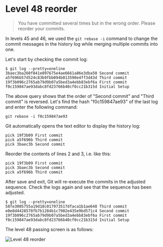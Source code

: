 
# Level 48 reorder

> You have committed several times but in the wrong order. Please reorder your
> commits.

In levels 45 and 46, we used the `git rebase -i` command to change the commit
messages in the history log while merging multiple commits into one.

Let's start by checking the commit log:

```shell
$ git log --pretty=oneline
3baec3ba260f841e097675e4ae6661a86e3dba50 Second commit
a5f696b57d524c83b9fbb094b013590e4ff3d43d Third commit
19f3b096c2765ab79d9b07a5bed3a4ebb83ebf6a First commit
f0c159847ae93dabc8fd23766b40cf0cc21b315d Initial Setup
```

The above query shows that the order of "Second commit" and "Third commit" is
reversed. Let's find the hash "f0c159847ae93" of the last log and enter the
following command:

```shell
git rebase -i f0c159847ae93
```

Git automatically opens the text editor to display the history log:

```
pick 19f3b09 First commit
pick a5f696b Third commit
pick 3baec3b Second commit
```

Reorder the contents of lines 2 and 3, i.e. like this:

```
pick 19f3b09 First commit
pick 3baec3b Second commit
pick a5f696b Third commit
```

After save and exit, Git will re-execute the commits in the adjusted sequence.
Check the logs again and see that the sequence has been adjusted.

```shell
$ git log --pretty=oneline
58fe3005755a19d18c017973517dfaca1b1ae648 Third commit
e0e8d4428578fb7b1284b1c7902e435e9bd571c4 Second commit
19f3b096c2765ab79d9b07a5bed3a4ebb83ebf6a First commit
f0c159847ae93dabc8fd23766b40cf0cc21b315d Initial Setup
```

The level 48 passing screen is as follows:

![Level 48 reorder](images/level-48-reorder.png)
